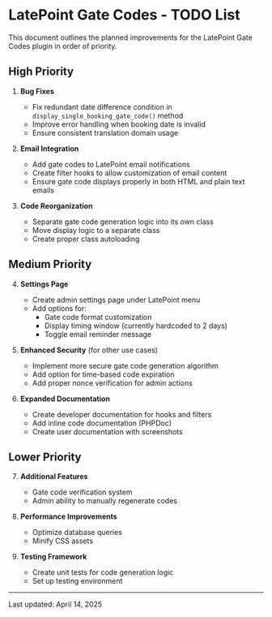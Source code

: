 # LatePoint Gate Codes - TODO List

This document outlines the planned improvements for the LatePoint Gate Codes plugin in order of priority.

## High Priority

1. **Bug Fixes**
   - Fix redundant date difference condition in `display_single_booking_gate_code()` method
   - Improve error handling when booking date is invalid
   - Ensure consistent translation domain usage

2. **Email Integration**
   - Add gate codes to LatePoint email notifications
   - Create filter hooks to allow customization of email content
   - Ensure gate code displays properly in both HTML and plain text emails

3. **Code Reorganization**
   - Separate gate code generation logic into its own class
   - Move display logic to a separate class
   - Create proper class autoloading

## Medium Priority

4. **Settings Page**
   - Create admin settings page under LatePoint menu
   - Add options for:
     - Gate code format customization
     - Display timing window (currently hardcoded to 2 days)
     - Toggle email reminder message

5. **Enhanced Security** (for other use cases)
   - Implement more secure gate code generation algorithm
   - Add option for time-based code expiration
   - Add proper nonce verification for admin actions

6. **Expanded Documentation**
   - Create developer documentation for hooks and filters
   - Add inline code documentation (PHPDoc)
   - Create user documentation with screenshots

## Lower Priority

7. **Additional Features**
   - Gate code verification system
   - Admin ability to manually regenerate codes

8. **Performance Improvements**
   - Optimize database queries
   - Minify CSS assets

9. **Testing Framework**
   - Create unit tests for code generation logic
   - Set up testing environment

---

Last updated: April 14, 2025
